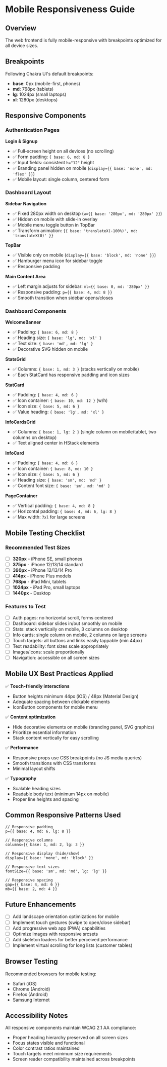 # Mobile Responsiveness Guide

## Overview
The web frontend is fully mobile-responsive with breakpoints optimized for all device sizes.

## Breakpoints
Following Chakra UI's default breakpoints:
- **base**: 0px (mobile-first, phones)
- **md**: 768px (tablets)
- **lg**: 1024px (small laptops)
- **xl**: 1280px (desktops)

## Responsive Components

### Authentication Pages
**Login & Signup**
- ✅ Full-screen height on all devices (no scrolling)
- ✅ Form padding: `{ base: 6, md: 8 }`
- ✅ Input fields: consistent `h="12"` height
- ✅ Branding panel hidden on mobile (`display={{ base: 'none', md: 'flex' }}`)
- ✅ Mobile layout: single column, centered form

### Dashboard Layout
**Sidebar Navigation**
- ✅ Fixed 280px width on desktop (`w={{ base: '280px', md: '280px' }}`)
- ✅ Hidden on mobile with slide-in overlay
- ✅ Mobile menu toggle button in TopBar
- ✅ Transform animation: `{{ base: 'translateX(-100%)', md: 'translateX(0)' }}`

**TopBar**
- ✅ Visible only on mobile (`display={{ base: 'block', md: 'none' }}`)
- ✅ Hamburger menu icon for sidebar toggle
- ✅ Responsive padding

**Main Content Area**
- ✅ Left margin adjusts for sidebar: `ml={{ base: 0, md: '280px' }}`
- ✅ Responsive padding: `p={{ base: 4, md: 8 }}`
- ✅ Smooth transition when sidebar opens/closes

### Dashboard Components

**WelcomeBanner**
- ✅ Padding: `{ base: 6, md: 8 }`
- ✅ Heading size: `{ base: 'lg', md: 'xl' }`
- ✅ Text size: `{ base: 'md', md: 'lg' }`
- ✅ Decorative SVG hidden on mobile

**StatsGrid**
- ✅ Columns: `{ base: 1, md: 3 }` (stacks vertically on mobile)
- ✅ Each StatCard has responsive padding and icon sizes

**StatCard**
- ✅ Padding: `{ base: 4, md: 6 }`
- ✅ Icon container: `{ base: 10, md: 12 }` (w/h)
- ✅ Icon size: `{ base: 5, md: 6 }`
- ✅ Value heading: `{ base: 'lg', md: 'xl' }`

**InfoCardsGrid**
- ✅ Columns: `{ base: 1, lg: 2 }` (single column on mobile/tablet, two columns on desktop)
- ✅ Text aligned center in HStack elements

**InfoCard**
- ✅ Padding: `{ base: 4, md: 6 }`
- ✅ Icon container: `{ base: 8, md: 10 }`
- ✅ Icon size: `{ base: 5, md: 6 }`
- ✅ Heading size: `{ base: 'sm', md: 'md' }`
- ✅ Content font size: `{ base: 'sm', md: 'md' }`

**PageContainer**
- ✅ Vertical padding: `{ base: 4, md: 8 }`
- ✅ Horizontal padding: `{ base: 4, md: 6, lg: 8 }`
- ✅ Max width: `7xl` for large screens

## Mobile Testing Checklist

### Recommended Test Sizes
- [ ] **320px** - iPhone SE, small phones
- [ ] **375px** - iPhone 12/13/14 standard
- [ ] **390px** - iPhone 12/13/14 Pro
- [ ] **414px** - iPhone Plus models
- [ ] **768px** - iPad Mini, tablets
- [ ] **1024px** - iPad Pro, small laptops
- [ ] **1440px** - Desktop

### Features to Test
- [ ] Auth pages: no horizontal scroll, forms centered
- [ ] Dashboard: sidebar slides in/out smoothly on mobile
- [ ] Stats: stack vertically on mobile, 3 columns on desktop
- [ ] Info cards: single column on mobile, 2 columns on large screens
- [ ] Touch targets: all buttons and links easily tappable (min 44px)
- [ ] Text readability: font sizes scale appropriately
- [ ] Images/icons: scale proportionally
- [ ] Navigation: accessible on all screen sizes

## Mobile UX Best Practices Applied

✅ **Touch-friendly interactions**
- Button heights minimum 44px (iOS) / 48px (Material Design)
- Adequate spacing between clickable elements
- IconButton components for mobile menu

✅ **Content optimization**
- Hide decorative elements on mobile (branding panel, SVG graphics)
- Prioritize essential information
- Stack content vertically for easy scrolling

✅ **Performance**
- Responsive props use CSS breakpoints (no JS media queries)
- Smooth transitions with CSS transforms
- Minimal layout shifts

✅ **Typography**
- Scalable heading sizes
- Readable body text (minimum 14px on mobile)
- Proper line heights and spacing

## Common Responsive Patterns Used

```tsx
// Responsive padding
p={{ base: 4, md: 6, lg: 8 }}

// Responsive columns
columns={{ base: 1, md: 2, lg: 3 }}

// Responsive display (hide/show)
display={{ base: 'none', md: 'block' }}

// Responsive text sizes
fontSize={{ base: 'sm', md: 'md', lg: 'lg' }}

// Responsive spacing
gap={{ base: 4, md: 6 }}
mb={{ base: 2, md: 4 }}
```

## Future Enhancements
- [ ] Add landscape orientation optimizations for mobile
- [ ] Implement touch gestures (swipe to open/close sidebar)
- [ ] Add progressive web app (PWA) capabilities
- [ ] Optimize images with responsive srcsets
- [ ] Add skeleton loaders for better perceived performance
- [ ] Implement virtual scrolling for long lists (customer tables)

## Browser Testing
Recommended browsers for mobile testing:
- Safari (iOS)
- Chrome (Android)
- Firefox (Android)
- Samsung Internet

## Accessibility Notes
All responsive components maintain WCAG 2.1 AA compliance:
- Proper heading hierarchy preserved on all screen sizes
- Focus states visible and functional
- Color contrast ratios maintained
- Touch targets meet minimum size requirements
- Screen reader compatibility maintained across breakpoints
